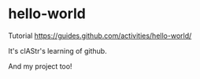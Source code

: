 # hello-world
Tutorial https://guides.github.com/activities/hello-world/

It's clAStr's learning of github.

And my project too!
